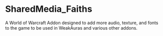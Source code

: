 # SharedMedia_Faiths
A World of Warcraft Addon designed to add more audio, texture, and fonts to the game to be used in WeakAuras and various other addons.
